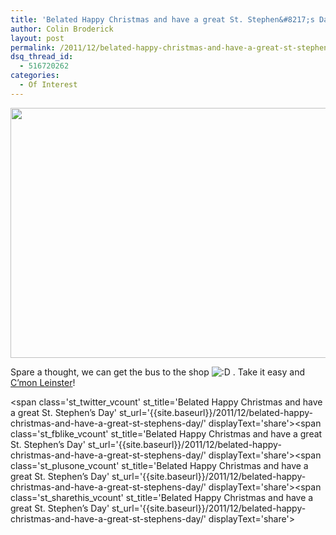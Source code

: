```yaml
---
title: 'Belated Happy Christmas and have a great St. Stephen&#8217;s Day'
author: Colin Broderick
layout: post
permalink: /2011/12/belated-happy-christmas-and-have-a-great-st-stephens-day/
dsq_thread_id:
  - 516720262
categories:
  - Of Interest
---
```

<img class="aligncenter" title="Tube Strike" src="http://www.leaderpost.com/news/4026981.bin?size=620x400s" alt="" width="600" height="400" />

Spare a thought, we can get the bus to the shop <img src='{{site.baseurl}}/wp-includes/images/smilies/icon_biggrin.gif' alt=':D' class='wp-smiley' /> . Take it easy and [C&#8217;mon Leinster][1]!

<span class='st\_twitter\_vcount' st\_title='Belated Happy Christmas and have a great St. Stephen&#8217;s Day' st\_url='{{site.baseurl}}/2011/12/belated-happy-christmas-and-have-a-great-st-stephens-day/' displayText='share'></span><span class='st\_fblike\_vcount' st\_title='Belated Happy Christmas and have a great St. Stephen&#8217;s Day' st\_url='{{site.baseurl}}/2011/12/belated-happy-christmas-and-have-a-great-st-stephens-day/' displayText='share'></span><span class='st\_plusone\_vcount' st\_title='Belated Happy Christmas and have a great St. Stephen&#8217;s Day' st\_url='{{site.baseurl}}/2011/12/belated-happy-christmas-and-have-a-great-st-stephens-day/' displayText='share'></span><span class='st\_sharethis\_vcount' st\_title='Belated Happy Christmas and have a great St. Stephen&#8217;s Day' st\_url='{{site.baseurl}}/2011/12/belated-happy-christmas-and-have-a-great-st-stephens-day/' displayText='share'></span>

 [1]: http://www.leinsterrugby.ie/matchcentre/9186.php